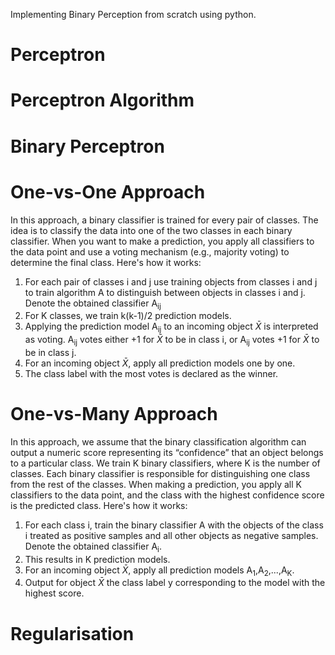 Implementing Binary Perception from scratch using python.

# Perceptron

# Perceptron Algorithm

# Binary Perceptron

# One-vs-One Approach
In this approach, a binary classifier is trained for every pair of classes. The idea is to classify the data into one of the two classes in each binary classifier. When you want to make a prediction, you apply all classifiers to the data point and use a voting mechanism (e.g., majority voting) to determine the final class. Here's how it works:
1. For each pair of classes i and j use training objects from classes i and j to train
algorithm A to distinguish between objects in classes i and j. Denote the obtained
classifier A<sub>ij</sub>
2. For K classes, we train k(k-1)/2 prediction models.
3. Applying the prediction model A<sub>ij</sub> to an incoming object $\bar{X}$ is interpreted as voting. A<sub>ij</sub> votes either +1 for $\bar{X}$ to be in class i, or A<sub>ij</sub> votes +1 for $\bar{X}$ to be in class j.
4. For an incoming object $\bar{X}$, apply all prediction models one by one.
5. The class label with the most votes is declared as the winner.

# One-vs-Many Approach

In this approach, we assume that the binary classification algorithm can output a numeric score representing its “confidence” that an object belongs to a particular class. We train K binary classifiers, where K is the number of classes. Each binary classifier is responsible for distinguishing one class from the rest of the classes. When making a prediction, you apply all K classifiers to the data point, and the class with the highest confidence score is the predicted class. Here's how it works:
1. For each class i, train the binary classifier A with the objects of the class i treated as positive samples and all other objects as negative samples. Denote the obtained classifier A<sub>i</sub>.
2. This results in K prediction models.
3. For an incoming object $\bar{X}$, apply all prediction models A<sub>1</sub>,A<sub>2</sub>,...,A<sub>K</sub>. 
4. Output for object $\bar{X}$ the class label y corresponding to the model with the highest score.

# Regularisation
